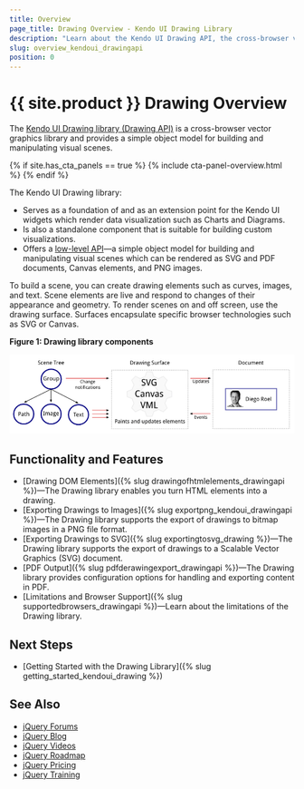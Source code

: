 ```yaml
---
title: Overview
page_title: Drawing Overview - Kendo UI Drawing Library
description: "Learn about the Kendo UI Drawing API, the cross-browser vector graphics library of the framework."
slug: overview_kendoui_drawingapi
position: 0
---
```


# {{ site.product }} Drawing Overview

The [Kendo UI Drawing library (Drawing API)](https://demos.telerik.com/kendo-ui/drawing/index) is a cross-browser vector graphics library and provides a simple object model for building and manipulating visual scenes.

{% if site.has_cta_panels == true %}
{% include cta-panel-overview.html %}
{% endif %}

The Kendo UI Drawing library:
- Serves as a foundation of and as an extension point for the Kendo UI widgets which render data visualization such as Charts and Diagrams.
- Is also a standalone component that is suitable for building custom visualizations.
- Offers a [low-level API](/api/javascript/drawing)&mdash;a simple object model for building and manipulating visual scenes which can be rendered as SVG and PDF documents, Canvas elements, and PNG images.

To build a scene, you can create drawing elements such as curves, images, and text. Scene elements are live and respond to changes of their appearance and geometry. To render scenes on and off screen, use the drawing surface. Surfaces encapsulate specific browser technologies such as SVG or Canvas.

**Figure 1: Drawing library components**

![Kendo UI for jQuery Drawing API Components](images/components.png)

## Functionality and Features

* [Drawing DOM Elements]({% slug drawingofhtmlelements_drawingapi %})&mdash;The Drawing library enables you turn HTML elements into a drawing.
* [Exporting Drawings to Images]({% slug exportpng_kendoui_drawingapi %})&mdash;The Drawing library supports the export of drawings to bitmap images in a PNG file format.
* [Exporting Drawings to SVG]({% slug exportingtosvg_drawing %})&mdash;The Drawing library supports the export of drawings to a Scalable Vector Graphics (SVG) document.
* [PDF Output]({% slug pdfderawingexport_drawingapi %})&mdash;The Drawing library provides configuration options for handling and exporting content in PDF.
* [Limitations and Browser Support]({% slug supportedbrowsers_drawingapi %})&mdash;Learn about the limitations of the Drawing library.

## Next Steps

* [Getting Started with the Drawing Library]({% slug getting_started_kendoui_drawing %})

## See Also

* [jQuery Forums](https://www.telerik.com/forums/kendo-ui)
* [jQuery Blog](https://www.telerik.com/blogs/tag/jquery)
* [jQuery Videos](https://www.telerik.com/videos/kendo-jquery-ui)
* [jQuery Roadmap](https://www.telerik.com/support/whats-new/kendo-ui/roadmap)
* [jQuery Pricing](https://www.telerik.com/purchase/kendo-ui)
* [jQuery Training](https://learn.telerik.com/learn/course/external/view/elearning/30/kendo-ui-for-jquery-with-javascript)
